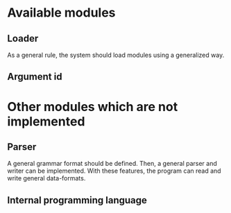 # Available modules

## Loader

As a general rule, the system should load modules using a generalized way.

## Argument id



# Other modules which are not implemented

## Parser

A general grammar format should be defined.
Then, a general parser and writer can be implemented.
With these features, the program can read and write general data-formats.

## Internal programming language
